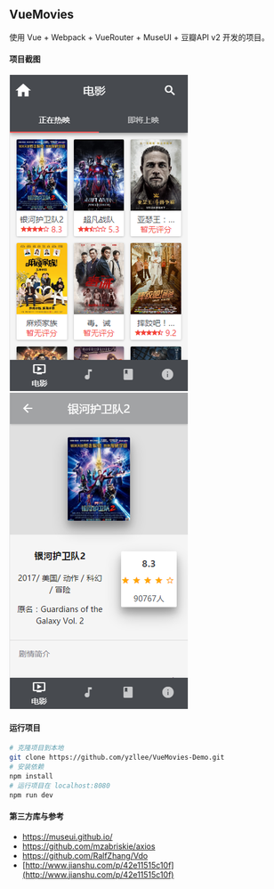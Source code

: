 ## VueMovies 

使用 Vue + Webpack + VueRouter + MuseUI + 豆瓣API v2 开发的项目。 

#### 项目截图 

![首页截图](https://raw.githubusercontent.com/yzllee/VueMovies-Demo/master/images/vue1.png)  ![详情截图](https://raw.githubusercontent.com/yzllee/VueMovies-Demo/master/images/vue2.png) 

#### 运行项目

``` bash
# 克隆项目到本地
git clone https://github.com/yzllee/VueMovies-Demo.git
# 安装依赖
npm install
# 运行项目在 localhost:8080
npm run dev

```

#### 第三方库与参考

- [ https://museui.github.io/ ](https://museui.github.io/) 
- [ https://github.com/mzabriskie/axios ](https://github.com/mzabriskie/axios) 
- [ https://github.com/RalfZhang/Vdo ](https://github.com/RalfZhang/Vdo) 
- [http://www.jianshu.com/p/42e11515c10f](http://www.jianshu.com/p/42e11515c10f) 
